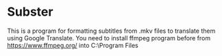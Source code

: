 # Subster
This is a program for formatting subtitles from .mkv files to translate them using Google Translate.
You need to install ffmpeg program before from https://www.ffmpeg.org/ into C:\Program Files

